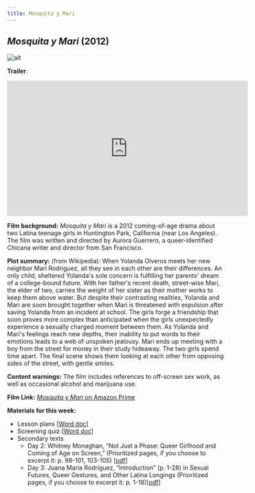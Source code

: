 ```yaml
---
title: Mosquita y Mari
---
```


## *Mosquita y Mari* (2012)



![alt](https://loftcinema.org/files/2013/01/mosquitaymari-webposter.jpg)

**Trailer**:

<iframe width="560" height="315" src="https://www.youtube.com/embed/GUaDJ5omP3Y" frameborder="0" allow="accelerometer; autoplay; clipboard-write; encrypted-media; gyroscope; picture-in-picture" allowfullscreen></iframe>

**Film background:** *Mosquita y Mari* is a 2012 coming-of-age drama about two Latina teenage girls in Huntington Park, California (near Los Angeles). The film was written and directed by Aurora Guerrero, a queer-identified Chicana writer and director from San Francisco.

**Plot summary:** (from Wikipedia): When Yolanda Olveros meets her new neighbor Mari Rodriguez, all they see in each other are their differences. An only child, sheltered Yolanda's sole concern is fulfilling her parents' dream of a college-bound future. With her father's recent death, street-wise Mari, the elder of two, carries the weight of her sister as their mother works to keep them above water. But despite their contrasting realities, Yolanda and Mari are soon brought together when Mari is threatened with expulsion after saving Yolanda from an incident at school. The girls forge a friendship that soon proves more complex than anticipated when the girls unexpectedly experience a sexually charged moment between them. As Yolanda and Mari's feelings reach new depths, their inability to put words to their emotions leads to a web of unspoken jealousy. Mari ends up meeting with a boy from the street for money in their study hideaway. The two girls spend time apart. The final scene shows them looking at each other from opposing sides of the street, with gentle smiles.

**Content warnings:** The film includes references to off-screen sex work, as well as occasional alcohol and marijuana use.

**Film Link:** [*Mosquita y Mari* on Amazon Prime](https://www.amazon.com/Mosquita-y-Mari-Fenessa-Pineda/dp/B08BBLTTDL/ref=tmm_aiv_swatch_0?_encoding=UTF8&qid=&sr=)

**Materials for this week:**
* Lesson plans [<a href="/course-in-a-box/modules/drama/Mosquita y Mari LP.docx" download>Word doc</a>]
* Screening quiz [<a href="/course-in-a-box/modules/drama/Mosquita y Mari Quiz.docx"  download>Word doc</a>]
*	Secondary texts
	 * Day 2: Whitney Monaghan, “Not Just a Phase: Queer Girlhood and Coming of Age on Screen,” (Prioritized pages, if you choose to excerpt it: p. 98-101, 103-105) [<a href="/course-in-a-box/modules/drama/Day 2 Reading - Monaghan.pdf" download>pdf</a>]
	 * Day 3: Juana María Rodríguez, “Introduction” (p. 1-28) in Sexual Futures, Queer Gestures, and Other Latina Longings (Prioritized pages, if you choose to excerpt it: p. 1-18)[<a href="/course-in-a-box/modules/drama/Day 3 Reading - Rodriguez.pdf"  download>pdf</a>]
